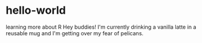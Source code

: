 # hello-world
learning more about R
Hey buddies! I'm currently drinking a vanilla latte in a reusable mug and I'm getting over my fear of pelicans.
